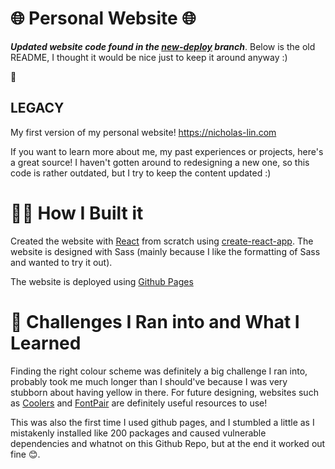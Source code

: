 # 🌐 Personal Website 🌐

***Updated website code found in the [new-deploy](https://github.com/NicholasLin718/nicholas-lin.com/tree/new-deploy) branch***. Below is the old README, I thought it would be nice just to keep it around anyway :)

🦆

## LEGACY

My first version of my personal website! https://nicholas-lin.com

If you want to learn more about me, my past experiences or projects, here's a great source! I haven't gotten around to redesigning a new one, so this code is rather outdated, but I try to keep the content updated :)

# 🐱‍💻 How I Built it

Created the website with [React](https://reactjs.org/) from scratch using [create-react-app](https://reactjs.org/docs/create-a-new-react-app.html). The website is designed with Sass (mainly because I like the formatting of Sass and wanted to try it out).

The website is deployed using [Github Pages](https://pages.github.com/)

# 🧠 Challenges I Ran into and What I Learned

Finding the right colour scheme was definitely a big challenge I ran into, probably took me much longer than I should've because I was very stubborn about having yellow in there. For future designing, websites such as [Coolers](https://coolors.co/) and [FontPair](https://www.fontpair.co/) are definitely useful resources to use!

This was also the first time I used github pages, and I stumbled a little as I mistakenly installed like 200 packages and caused vulnerable dependencies and whatnot on this Github Repo, but at the end it worked out fine 😊.
